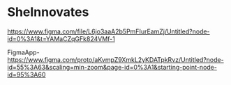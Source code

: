 # SheInnovates

https://www.figma.com/file/L6jo3aaA2b5PmFIurEamZj/Untitled?node-id=0%3A1&t=YAMaCZqGFk824VMf-1

FigmaApp-
https://www.figma.com/proto/aKvmpZ9XmkL2yKDATpkRvz/Untitled?node-id=55%3A63&scaling=min-zoom&page-id=0%3A1&starting-point-node-id=95%3A60
